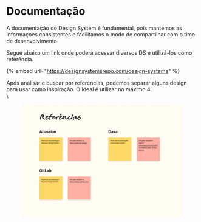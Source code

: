 # Documentação

A documentação do Design System é fundamental, pois mantemos as informaçoes consistentes e facilitamos o modo de compartilhar com o time de desenvolvimento.

Segue abaixo um link onde poderá acessar diversos DS e utilizá-los como referência.&#x20;

{% embed url="https://designsystemsrepo.com/design-systems" %}

Após analisar e buscar por referencias, podemos separar alguns design para usar como inspiração. O ideal é utilizar no máximo 4.\
\


<figure><img src=".gitbook/assets/image (15).png" alt=""><figcaption></figcaption></figure>
